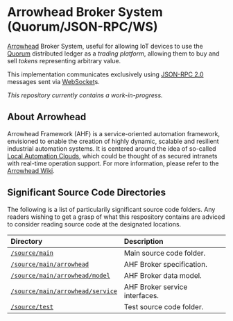 # Arrowhead Broker System (Quorum/JSON-RPC/WS)

[Arrowhead][arrow] Broker System, useful for allowing IoT devices to use the
[Quorum][quoru] distributed ledger as a _trading platform_, allowing them to buy
and sell _tokens_ representing arbitrary value.

This implementation communicates exclusively using [JSON-RPC 2.0][jsrpc]
messages sent via [WebSocket][webso]s.

_This repository currently contains a work-in-progress._

## About Arrowhead

Arrowhead Framework (AHF) is a service-oriented automation framework, envisioned
to enable the creation of highly dynamic, scalable and resilient industrial
automation systems. It is centered around the idea of so-called
[Local Automation Clouds][clwik], which could be thought of as secured
intranets with real-time operation support. For more information, please refer
to the [Arrowhead Wiki][arwik].

## Significant Source Code Directories

The following is a list of particularily significant source code folders. Any
readers wishing to get a grasp of what this respository contains are adviced to
consider reading source code at the designated locations.

| Directory                             | Description                          |
|:--------------------------------------|:-------------------------------------|
|[`/source/main`][mai]                  | Main source code folder.             |
|[`/source/main/arrowhead`][arr]        | AHF Broker specification.            |
|[`/source/main/arrowhead/model`][amo]  | AHF Broker data model.               |
|[`/source/main/arrowhead/service`][asr]| AHF Broker service interfaces.       |
|[`/source/test`][tst]                  | Test source code folder.             |

[arrow]: http://www.arrowhead.eu/
[arwik]: https://forge.soa4d.org/plugins/mediawiki/wiki/arrowhead-f/index.php/Main_Page
[clwik]: https://forge.soa4d.org/plugins/mediawiki/wiki/arrowhead-f/index.php/Local_automation_clouds
[quoru]: https://www.jpmorgan.com/global/Quorum
[jsrpc]: http://www.jsonrpc.org/specification
[webso]: https://tools.ietf.org/html/rfc6455

[mai]: source/main
[arr]: source/main/arrowhead
[amo]: source/main/arrowhead/model
[asr]: source/main/arrowhead/service
[tst]: source/test

